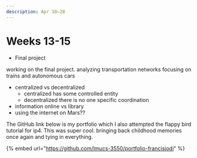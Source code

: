 ```yaml
---
description: Apr 10–28
---
```


# Weeks 13-15

* Final project

working on the final project. analyzing transportation networks focusing on trains and autonomous cars &#x20;



* centralized vs decentralized&#x20;
  * centralized has some controlled entity&#x20;
  * decentralized there is no one specific coordination&#x20;
* information online vs library
* using the internet on Mars??&#x20;





The GitHub link below is my portfolio which I also attempted the flappy bird tutorial for ip4. This was super cool. bringing back childhood memories once again and tying in everything.&#x20;

{% embed url="https://github.com/lmucs-3550/portfolio-francisjodi" %}
